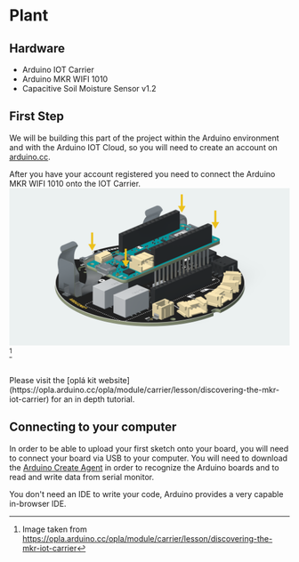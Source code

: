 # Plant

## Hardware

- Arduino IOT Carrier
- Arduino MKR WIFI 1010
- Capacitive Soil Moisture Sensor v1.2

## First Step

We will be building this part of the project within the Arduino environment and with the Arduino IOT Cloud, so you will need to create an account on [arduino.cc](https://www.arduino.cc/).

After you have your account registered you need to connect the Arduino MKR WIFI 1010 onto the IOT Carrier.
![assembly](/img/assembly.png)[^1]
[^1]: Image taken from https://opla.arduino.cc/opla/module/carrier/lesson/discovering-the-mkr-iot-carrier
<br>
Please visit the [oplá kit website](https://opla.arduino.cc/opla/module/carrier/lesson/discovering-the-mkr-iot-carrier) for an in depth tutorial.

## Connecting to your computer

In order to be able to upload your first sketch onto your board, you will need to connect your board via USB to your computer.
You will need to download the [Arduino Create Agent](https://create.arduino.cc/getting-started/plugin/welcome) in order to recognize the Arduino boards and to read and write data from serial monitor.

You don't need an IDE to write your code, Arduino provides a very capable in-browser IDE.
